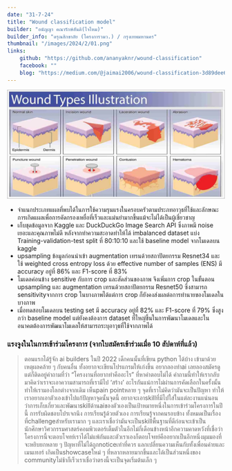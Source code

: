 ```yaml
---
date: "31-7-24"
title: "Wound classification model"
builder: "อนัญญา คณารักษ์สันติ(ไจไหม)"
builder_info: "ดรุณสิกขาลัย (โครงการวมว.) / กรุงเทพมหานคร"
thumbnail: "/images/2024/2/01.png"
links:
    github: "https://github.com/ananyaknr/wound-classification"
    facebook: ""
    blog: "https://medium.com/@jaimai2006/wound-classification-3d89dee6d402"
---
```


![image](/images/2024/2/01.png)

- จำแนกประเภทแผลที่พบได้ในการใช้ความรุนแรงในครอบครัวตามประภทอาวุธที่ใช้และลักษณะการเกิดแผลเพื่อการคัดกรองเหยื่อที่เร็วและแม่นยำมากขึ้นแม้จะไม่ได้เป็นผู้เชี่ยวชาญ
- เก็บชุดข้อมูลจาก Kaggle และ DuckDuckGo Image Search API ซึ่งภาพมี noise เยอะและคุณภาพไม่ดี หลังจากทำความสะอาดทำให้ได้ imbalanced dataset แบ่ง Training-validation-test split ที่ 80:10:10 และใช้ baseline model จากโมเดลบน kaggle
- upsampling ข้อมูลก่อนนำเข้า augmentation เทรนด้วยสถาปัตยกรรม Resnet34 และใช้ weighted cross entropy loss ด้วย effective number of samples (ENS) มี accuracy อยู่ที่ 86% และ F1-score ที่ 83%
- โมเดลค่อนข้าง sensitive กับการ crop และสัดส่วนของภาพ จึงเพิ่มการ crop ในขั้นตอน upsampling และ augmentation เทรนด้วยสถาปัตยกรรม Resnet50 ซึ่งสามารถ sensitivityจากการ crop ในบางภาพได้แต่การ crop ก็ยังคงส่งผลต่อการทำนายของโมเดลในบางภาพ
- เมื่อทดสอบโมเดลบน testing set มี accuracy อยู่ที่ 82% และ F1-score ที่ 79% ซึ่งสูงกว่า baseline model แต่ยังคงต้องการ dataset ที่ใหญ่ขึ้นในการพัฒนาโมเดลและในอนาคตต้องการพัฒนาโมเดลให้สามารถระบุอาวุธที่ใช้จากภาพได้

### แรงจูงในในการเข้าร่วมโครงการ (จากใบสมัครเข้าร่วมเมื่อ 10 สัปดาห์ที่แล้ว)

> ตอนแรกได้รู้จัก ai builders ในปี 2022 เด็กคนนั้นที่เขียน python ได้บ้าง เข้ามาด้วยเหตุผลคล้าย ๆ กับคนอื่น ทั้งอยากจะเขียนโปรแกรมให้เก่งขึ้น อยากลองทำai เลยลองสมัครดู แต่ก็ติดอยู่คำถามที่ว่า “โครงงานที่อยากทำคืออะไร” ที่หาคำตอบไม่ได้ คำถามนี้ทำให้เรากลับมาคิดว่าเราจะเอาความสามารถที่เรามีไป ‘สร้าง’ อะไรกันแน่การไม่ผ่านการคัดเลือกในครั้งนั้นทำให้เรามองโลกต่างจากเดิม เห็นpain pointหลาย ๆ จุดที่เราไม่คิดว่ามันจะเป็นปัญหา ทำให้เราอยากเอาตัวเองเข้าไปแก้ปัญหาจุดนั้นจุดนี้ อยากจะเอาskillที่มีไปใส่ในแต่ละงานแน่นอนว่าการเก็บเกี่ยวและพัฒนาskillด้านaiของตัวเองเป็นเป้าหมายหนึ่งในการเข้าร่วมโครงการในปีนี้ การรับผิดชอบโปรเจกนึง การเรียนรู้ด้วยตัวเอง การเรียนรู้จากคนรอบข้าง ทั้งหมดเป็นเรื่องที่challengeสำหรับเรามาก ๆ และเราเชื่อว่ามันจะเป็นskillพื้นฐานที่ดีก่อนจะเข้าเป็นนักศึกษาวิศวกรรมศาสตร์คอมพิวเตอร์เต็มตัวในอีกไม่กี่เดือนข้างหน้าอีกความคาดหวังที่เชื่อว่าโครงการนี้จะตอบโจทย์เราได้ไม่แพ้กันและตัวเราเองก็ตอบโจทย์คืออยากเป็นอีกหนึ่งมุมมองที่จะหยิบยกหลาย ๆ ปัญหาที่ไม่ได้ถูกnoticeเท่าที่ควร แลกเปลี่ยนความเห็นกับทั้งเพื่อนค่ายและเมนเทอร์ เกิดเป็นshowcaseใหม่ ๆ ที่หลากหลายมากขึ้นและได้เป็นส่วนหนึ่งของ communityไม่ช้าก็เร็วเราเชื่อว่าตรงนี้จะเป็นจุดเริ่มต้นเล็ก ๆ
    